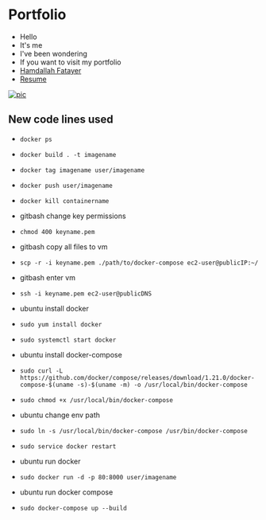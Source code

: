 # Portfolio
- Hello
- It's me
- I've been wondering
- If you want to visit my portfolio
- [Hamdallah Fatayer](http://3.135.20.94/)
- [Resume](https://drive.google.com/file/d/1QhxyIwPO_ka_cgSjsZpjUd3bRYrobIJH/view?usp=sharing)

[![pic](https://i.imgur.com/nqobfru.png)](http://3.135.20.94/)

## New code lines used
- ```docker ps```
- ```docker build . -t imagename```
- ```docker tag imagename user/imagename```
- ```docker push user/imagename```
- ```docker kill containername```

- gitbash change key permissions
- ```chmod 400 keyname.pem```
- gitbash copy all files to vm
- ```scp -r -i keyname.pem ./path/to/docker-compose ec2-user@publicIP:~/```
- gitbash enter vm
- ```ssh -i keyname.pem ec2-user@publicDNS```
- ubuntu install docker
- ```sudo yum install docker```
- ```sudo systemctl start docker```
- ubuntu install docker-compose
- ```sudo curl -L https://github.com/docker/compose/releases/download/1.21.0/docker-compose-$(uname -s)-$(uname -m) -o /usr/local/bin/docker-compose```
- ```sudo chmod +x /usr/local/bin/docker-compose```
- ubuntu change env path
- ```sudo ln -s /usr/local/bin/docker-compose /usr/bin/docker-compose```
- ```sudo service docker restart```
- ubuntu run docker
- ```sudo docker run -d -p 80:8000 user/imagename```
- ubuntu run docker compose
- ```sudo docker-compose up --build```
